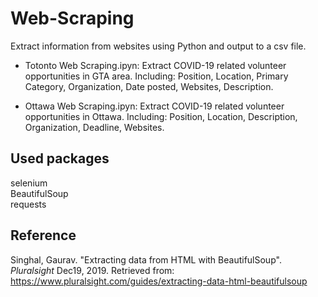 # Web-Scraping
Extract information from websites using Python and output to a csv file. 

*  Totonto Web Scraping.ipyn: Extract COVID-19 related volunteer opportunities in GTA area. Including: Position, Location, Primary Category, Organization, Date posted, Websites, Description.

*  Ottawa Web Scraping.ipyn: Extract COVID-19 related volunteer opportunities in Ottawa. Including: Position, Location, Description, Organization, Deadline, Websites.


## Used packages
selenium
<br> BeautifulSoup
<br> requests

## Reference
Singhal, Gaurav. "Extracting data from HTML with BeautifulSoup". *Pluralsight* Dec19, 2019. Retrieved from: https://www.pluralsight.com/guides/extracting-data-html-beautifulsoup
